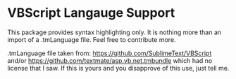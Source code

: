 # VBScript Langauge Support

This package provides syntax highlighting only. It is nothing more than an import of a .tmLanguage file. Feel free to contribute more.

.tmLanguage file taken from: https://github.com/SublimeText/VBScript and/or https://github.com/textmate/asp.vb.net.tmbundle which had no license that I saw. If this is yours and you disapprove of this use, just tell me.

